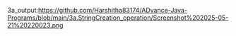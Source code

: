 3a_output:https://github.com/Harshitha83174/ADvance-Java-Programs/blob/main/3a.StringCreation_operation/Screenshot%202025-05-21%20220023.png

